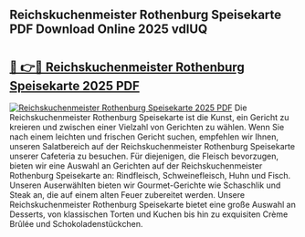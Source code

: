 ## Reichskuchenmeister Rothenburg Speisekarte PDF Download Online 2025 vdlUQ

# <h2><a href="http://gcd3eet.nevu.top/?p=Reichskuchenmeister+Rothenburg+Speisekarte">🔗 👉🔴 Reichskuchenmeister Rothenburg Speisekarte 2025 PDF</a></h2>

[![Reichskuchenmeister Rothenburg Speisekarte 2025 PDF](https://i.imgur.com/dBaPXMq.png)](http://gcd3eet.nevu.top/?p=Reichskuchenmeister+Rothenburg+Speisekarte)
Die Reichskuchenmeister Rothenburg Speisekarte ist die Kunst, ein Gericht zu kreieren und zwischen einer Vielzahl von Gerichten zu wählen. Wenn Sie nach einem leichten und frischen Gericht suchen, empfehlen wir Ihnen, unseren Salatbereich auf der Reichskuchenmeister Rothenburg Speisekarte unserer Cafeteria zu besuchen. Für diejenigen, die Fleisch bevorzugen, bieten wir eine Auswahl an Gerichten auf der Reichskuchenmeister Rothenburg Speisekarte an: Rindfleisch, Schweinefleisch, Huhn und Fisch. Unseren Auserwählten bieten wir Gourmet-Gerichte wie Schaschlik und Steak an, die auf einem alten Feuer zubereitet werden. Unsere Reichskuchenmeister Rothenburg Speisekarte bietet eine große Auswahl an Desserts, von klassischen Torten und Kuchen bis hin zu exquisiten Crème Brûlée und Schokoladenstückchen.
